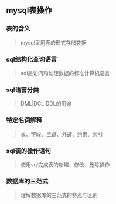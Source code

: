 ## mysql表操作

### 表的含义
> mysql采用表的形式存储数据
### sql结构化查询语言
> sql是访问和处理数据的标准计算机语言
### sql语言分类
> DML|DCL|DDL的用途
### 特定名词解释
> 表、字段、主键、外键、约束、索引
### sql表的操作语句
> 使用sql完成表的新建、修改、删除操作
### 数据库的三范式
> 理解数据库的三范式的特点与区别
